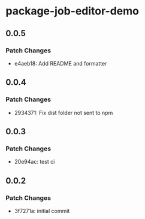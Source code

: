 # package-job-editor-demo

## 0.0.5

### Patch Changes

- e4aeb18: Add README and formatter

## 0.0.4

### Patch Changes

- 2934371: Fix dist folder not sent to npm

## 0.0.3

### Patch Changes

- 20e94ac: test ci

## 0.0.2

### Patch Changes

- 3f7271a: initial commit
